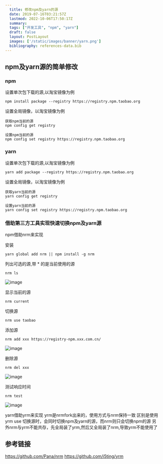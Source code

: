 ```yaml
---
  title: 修改npm及yarn的源
  date: 2019-07-16T03:21:57Z
  lastmod: 2022-10-06T17:50:17Z
  summary: 
  tags: ["开发工具", "npm", "yarn"]
  draft: false
  layout: PostLayout
  images: ['/static/images/banner/yarn.png']
  bibliography: references-data.bib
---
```


## npm及yarn源的简单修改

### npm

设置单次包下载的源,以淘宝镜像为例

```shell
npm install package --registry https://registry.npm.taobao.org
```

设置全局镜像，以淘宝镜像为例

```shell
获取npm当前的源
npm config get registry

设置npm当前的源
npm config set registry https://registry.npm.taobao.org
```

### yarn 

设置单次包下载的源,以淘宝镜像为例

```shell
yarn add package --registry https://registry.npm.taobao.org
```

设置全局镜像，以淘宝镜像为例

```shell
获取yarn当前的源
yarn config get registry

设置yarn当前的源
yarn config set registry https://registry.npm.taobao.org
```

### 借助第三方工具实现快速切换npm及yarn源

npm借助nrm来实现

安装
```shell
yarn global add nrm || npm install -g nrm
```

列出可选的源,带 * 的是当前使用的源
```shell
nrm ls
```
![image](https://user-images.githubusercontent.com/20950813/61263472-8d213f00-a7bb-11e9-89ec-fec5e49564cf.png)


显示当前的源
```shell
nrm current
```

切换源

```shell
nrm use taobao
```

添加源

```shell
nrm add xxx https://registry-npm.xxx.com.cn/
```
![image](https://user-images.githubusercontent.com/20950813/61263484-9ad6c480-a7bb-11e9-8986-6ac3b5e19cdc.png)


删除源

```shell
nrm del xxx
```
![image](https://user-images.githubusercontent.com/20950813/61263498-a7f3b380-a7bb-11e9-8f15-423717b42aea.png)


测试响应时间

```shell
nrm test
```
![image](https://user-images.githubusercontent.com/20950813/61263541-dc676f80-a7bb-11e9-99f6-d1645831627c.png)

yarn借助yrm来实现
yrm是nrmfork出来的，使用方式与nrm保持一致
区别是使用yrm use 切换源时，会同时切换npm及yarn的源，而nrm则只会切换npm的源
另外nrm与yrm不能共存，先全局装了yrm,然后又全局装了nrm,导致yrm不能使用了


## 参考链接
https://github.com/Pana/nrm
https://github.com/i5ting/yrm
